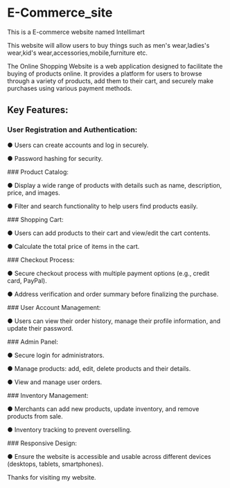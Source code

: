 # E-Commerce_site
This is a E-commerce website named Intellimart 

This website will allow users to buy things such as men's wear,ladies's wear,kid's wear,accessories,mobile,furniture etc.

The Online Shopping Website is a web application designed to facilitate the buying of products online. It provides a platform for users to browse through a variety of products, add them to their cart, and securely make purchases using various payment methods.
## Key Features:

### User Registration and Authentication:
<p> &#9679 Users can create accounts and log in securely.</p>
<p> &#9679 Password hashing for security.</p>
### Product Catalog:
<p> &#9679 Display a wide range of products with details such as name, description, price, and images.</p>
<p> &#9679 Filter and search functionality to help users find products easily.</p>
### Shopping Cart:
<p> &#9679 Users can add products to their cart and view/edit the cart contents.</p>
<p> &#9679 Calculate the total price of items in the cart.</p>
### Checkout Process:
<p> &#9679 Secure checkout process with multiple payment options (e.g., credit card, PayPal).</p>
<p> &#9679 Address verification and order summary before finalizing the purchase.</p>
### User Account Management:
<p> &#9679 Users can view their order history, manage their profile information, and update their password.</p>
### Admin Panel:
<p> &#9679 Secure login for administrators.</p>
<p> &#9679 Manage products: add, edit, delete products and their details.</p>
<p> &#9679 View and manage user orders.</p>
### Inventory Management:
<p> &#9679 Merchants can add new products, update inventory, and remove products from sale.</p>
<p> &#9679 Inventory tracking to prevent overselling.</p>
### Responsive Design:
<p> &#9679 Ensure the website is accessible and usable across different devices (desktops, tablets, smartphones).</p>

Thanks for visiting my website.
